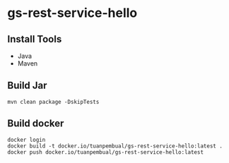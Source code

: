 # gs-rest-service-hello

## Install Tools
* Java
* Maven

## Build Jar
```
mvn clean package -DskipTests
```

## Build docker
```
docker login
docker build -t docker.io/tuanpembual/gs-rest-service-hello:latest .
docker push docker.io/tuanpembual/gs-rest-service-hello:latest
```
